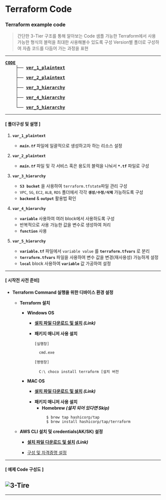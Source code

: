 # Terraform Code

### Terraform example code

> 간단한 3-Tier 구조를 통해 알아보는 Code 샘플
> 가능한 Terraform에서 사용 가능한 형식의 블럭을 최대한 사용해볼수 있도록 구성
> Version별 폴더로 구성하여 자츰 코드를 다듬어 가는 과정을 표현

---

<pre>
<b><a href = "https://github.com/MZCMSC/Terraform/tree/main/CODE/">CODE</a></b>
    ├── <b><a href = "https://github.com/MZCMSC/Terraform/blob/main/CODE/ver_1_plaintext">ver_1_plaintext</a></b>
    │
    ├── <b><a href = "https://github.com/MZCMSC/Terraform/blob/main/CODE/ver_2_plaintext">ver_2_plaintext</a></b>
    │
    ├── <b><a href = "https://github.com/MZCMSC/Terraform/blob/main/CODE/ver_3_hierarchy">ver_3_hierarchy</a></b>
    │
    ├── <b><a href = "https://github.com/MZCMSC/Terraform/blob/main/CODE/ver_4_hierarchy">ver_4_hierarchy</a></b>
    │
    └── <b><a href = "https://github.com/MZCMSC/Terraform/blob/main/CODE/ver_5_hierarchy">ver_5_hierarchy</a></b>
</pre>

---

#### [ 폴더구성 및 설명 ]

1.  **`var_1_plaintext`**

    - **_`main.tf`_** 파일에 일괄적으로 생성하고자 하는 리소스 설정
      >

2.  **`var_2_plaintext`**

    - **_`main.tf`_** 파일 및 각 서비스 혹은 용도의 블럭을 나눠서 **`*.tf`** 파일로 구성
      >

3.  **`var_3_hierarchy`**

    - **`S3 bucket`** 을 사용하여 `terraform.tfstate`파일 관리 구성
    - `VPC`, `SG`, `EC2`, `ALB`, `RDS` 폴더에서 각각 **`생성/수정/삭제`** 가능하도록 구성
    - **`backend`** & **`output`** 활용법 확인
      >

4.  **`var_4_hierarchy`**

    - **`variable`** 사용하여 여러 block에서 사용하도록 구성
    - 반복적으로 사용 가능한 값을 변수로 생성하여 처리
    - **`function`** 사용
      >

5.  **`var_5_hierarchy`**
    - **`variable.tf`** 파일에서 `variable value` 를 **`terraform.tfvars`** 로 분리
    - **`terraform.tfvars`** 파일을 사용하여 변수 값을 변경(재사용성) 가능하게 설정
    - **`local`** block 사용하여 **`variable`** 값 가공하여 설정
      >

---

#### [ 시작전 사전 준비]

- **Terraform Command 실행을 위한 디바이스 환경 설정**

  - **Terraform 설치**

    - **Windows OS**

      - **[설치 파일 다운로드 및 설치](https://www.terraform.io/downloads) _(Link)_**

        >

      - **패키지 매니저 사용 설치**

        ```
        [실행창]

          cmd.exe
        ```

        ```
        [명령창]

          C:\ choco install terraform [설치 버전
        ```

    - **MAC OS**
      - **[설치 파일 다운로드 및 설치](https://www.terraform.io/downloads) _(Link)_**
        >
      - **패키지 매니저 사용 설치**
        - **Homebrew _(설치 되어 있다면 Skip)_**
          ```
            $ brew tap hashicorp/tap
            $ brew install hashicorp/tap/terraform
          ```

  - **AWS CLI 설치 및 credentials(AK/SK) 설정**
    - **[설치 파일 다운로드 및 설치](https://docs.aws.amazon.com/ko_kr/cli/latest/userguide/getting-started-install.html) _(Link)_**
      >
    - [구성 및 자격증명 설정](https://docs.aws.amazon.com/ko_kr/cli/latest/userguide/cli-configure-files.html)

---

#### [ 예제 Code 구성도 ]

## ![3-Tire](https://user-images.githubusercontent.com/41570538/192953204-975df47b-7881-46ff-a0a4-de3be6b77acb.png)

---

<!-- #### [ 예제 Code 구성도 생성 리소스 ]

- Network
  |No.|Name|---|---|---|
  |:---:|:---:|:---:|:---:|:---:|
  |1|VPC|---|---|---|
  |2|---|---|---|---|
  |3|---|---|---|---| -->
